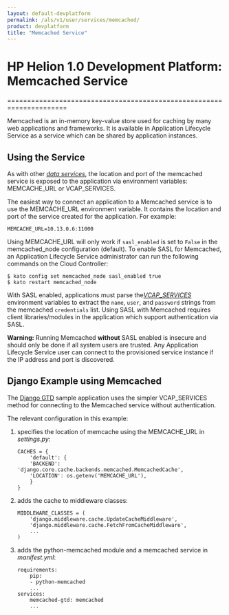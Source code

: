 ```yaml
---
layout: default-devplatform
permalink: /als/v1/user/services/memcached/
product: devplatform
title: "Memcached Service"
---
```

<!--PUBLISHED-->

# HP Helion 1.0 Development Platform: Memcached Service[](#memcached-service "Permalink to this headline")
=====================================================================

Memcached is an in-memory key-value store used for caching by many web
applications and frameworks. It is available in Application Lifecycle Service as a service
which can be shared by application instances.

Using the Service[](#using-the-service "Permalink to this headline")
---------------------------------------------------------------------

As with other [*data services*](/als/v1/user/services/data-services/#data-services), the
location and port of the memcached service is exposed to the application
via environment variables: MEMCACHE\_URL or VCAP\_SERVICES.

The easiest way to connect an application to a Memcached service is to
use the MEMCACHE\_URL environment variable. It contains the location and
port of the service created for the application. For example:

    MEMCACHE_URL=10.13.0.6:11000

Using MEMCACHE\_URL will only work if `sasl_enabled`
is set to `False` in the memcached\_node
configuration (default). To enable SASL for Memcached, an Application Lifecycle Service
administrator can run the following commands on the Cloud Controller:

    $ kato config set memcached_node sasl_enabled true
    $ kato restart memcached_node

With SASL enabled, applications must parse the[*VCAP\_SERVICES*](/als/v1/user/services/data-services/#database-services-vcap-services)
environment variables to extract the `name`, `user`, and `password`
strings from the memcached `credentials` list. Using SASL with Memcached
requires client libraries/modules in the application which support
authentication via SASL.

**Warning:** Running Memcached **without** SASL enabled is insecure and should only be done if all system users are trusted. Any Application Lifecycle Service user can connect to the provisioned service instance if the IP address and port is discovered.

Django Example using Memcached[](#django-example-using-memcached "Permalink to this headline")
-----------------------------------------------------------------------------------------------

The [Django GTD](https://github.com/Stackato-Apps/django-gtd) sample
application uses the simpler VCAP\_SERVICES method for connecting to the
Memcached service without authentication.

The relevant configuration in this example:

1.  specifies the location of memcache using the MEMCACHE\_URL in
    *settings.py*:

        CACHES = {
            'default': {
            'BACKEND': 'django.core.cache.backends.memcached.MemcachedCache',
            'LOCATION': os.getenv('MEMCACHE_URL'),
            }
        }

2.  adds the cache to middleware classes:

        MIDDLEWARE_CLASSES = (
            'django.middleware.cache.UpdateCacheMiddleware',
            'django.middleware.cache.FetchFromCacheMiddleware',
            ...
        )

3.  adds the python-memcached module and a memcached service in
    *manifest.yml*:

        requirements:
            pip:
            - python-memcached
            ...
        services:
            memcached-gtd: memcached
            ...
